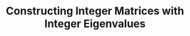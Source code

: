 ---
title: Constructing Integer Matrices with Integer Eigenvalues
authors: Christopher Towse and Eric Campbell
venue: The Mathematical Scientist, UK
month: June 2016
pdf: "/pdfs/imies.pdf"
slides: "/pdfs/imies_prez.pdf"
---